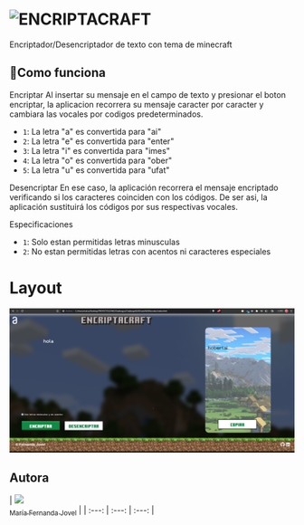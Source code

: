 # ![ENCRIPTACRAFT](https://user-images.githubusercontent.com/98281066/236633445-7abcefa9-47df-45dc-bb15-027f39fd5bde.png)
Encriptador/Desencriptador de texto con tema de minecraft

## :hammer:Como funciona

Encriptar
Al insertar su mensaje en el campo de texto y presionar el boton encriptar, la aplicacion recorrera su mensaje caracter por caracter y cambiara las vocales por codigos predeterminados.
- `1`: La letra "a" es convertida para "ai"
- `2`: La letra "e" es convertida para "enter"
- `3`: La letra "i" es convertida para "imes"
- `4`: La letra "o" es convertida para "ober"
- `5`: La letra "u" es convertida para "ufat"

Desencriptar
En ese caso, la aplicación recorrera el mensaje encriptado verificando si los caracteres coinciden con los códigos. De ser asi, la aplicación sustituirá los códigos por sus respectivas vocales.

Especificaciones
- `1`: Solo estan permitidas letras minusculas
- `2`: No estan permitidas letras con acentos ni caracteres especiales

# Layout
<img src="imagenes/captura.png"/>

## Autora
| [<img src="![Fernanda](https://avatars.githubusercontent.com/u/98281066)
" width=115><br><sub>María Fernanda Jovel</sub>](https://github.com/ferjovel06) |
| :---: | :---: | :---: |
